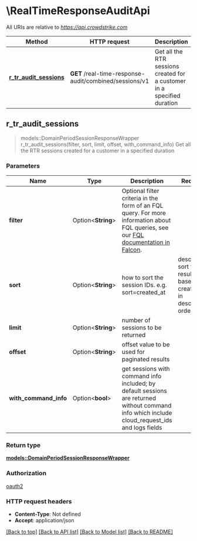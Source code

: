 # \RealTimeResponseAuditApi

All URIs are relative to *<https://api.crowdstrike.com>*

Method | HTTP request | Description
------------- | ------------- | -------------
[**r_tr_audit_sessions**](RealTimeResponseAuditApi.md#r_tr_audit_sessions) | **GET** /real-time-response-audit/combined/sessions/v1 | Get all the RTR sessions created for a customer in a specified duration

## r_tr_audit_sessions

> models::DomainPeriodSessionResponseWrapper r_tr_audit_sessions(filter, sort, limit, offset, with_command_info)
Get all the RTR sessions created for a customer in a specified duration

### Parameters

Name | Type | Description  | Required | Notes
------------- | ------------- | ------------- | ------------- | -------------
**filter** | Option<**String**> | Optional filter criteria in the form of an FQL query. For more information about FQL queries, see our [FQL documentation in Falcon](https://falcon.crowdstrike.com/support/documentation/45/falcon-query-language-feature-guide). |  |
**sort** | Option<**String**> | how to sort the session IDs. e.g. sort=created_at|desc will sort the results based on createdAt in descending order |  |
**limit** | Option<**String**> | number of sessions to be returned |  |
**offset** | Option<**String**> | offset value to be used for paginated results |  |
**with_command_info** | Option<**bool**> | get sessions with command info included; by default sessions are returned without command info which include cloud_request_ids and logs fields |  |[default to false]

### Return type

[**models::DomainPeriodSessionResponseWrapper**](domain.SessionResponseWrapper.md)

### Authorization

[oauth2](../README.md#oauth2)

### HTTP request headers

- **Content-Type**: Not defined
- **Accept**: application/json

[[Back to top]](#) [[Back to API list]](../README.md#documentation-for-api-endpoints) [[Back to Model list]](../README.md#documentation-for-models) [[Back to README]](../README.md)
